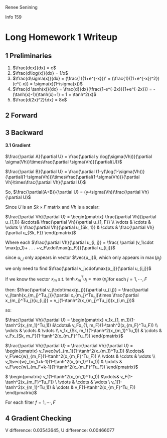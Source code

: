 Renee Senining

Info 159

# Long Homework 1 Writeup

## 1 Preliminaries

1. $\frac{dcx}{dx} = c$ 
2. $\frac{d\log(x)}{dx} = 1/x$
3. $\frac{d\sigma(x)}{dx} = (\frac{1}{1+e^{-x}})' = (\frac{1}{(1+e^{-x})^2})(e^{-x}) = \sigma(x)(1-\sigma(x))$
4. $\frac{d \tanh(x)}{dx} = \frac{d}{dx}(\frac{1-e^{-2x}}{1+e^{-2x}}) = -(\tanh(x)-1)(\tanh(x)+1) = 1 = \tanh^2(x)$ 
5. $\frac{d(2x)^2}{dx} = 8x$

## 2 Forward

## 3 Backward

#### 3.1 Gradient

$\frac{\partial A}{\partial U} = \frac{\partial y \log(\sigma(Vh))}{\partial \sigma(Vh)}\times\frac{\partial \sigma(Vh)}{\partial(U)}$

$\frac{\partial B}{\partial U} = \frac{\partial (1-y)\log(1-\sigma(Vh))}{\partial(1-\sigma(Vh))}\times\frac{\partial(1-\sigma(Vh))}{\partial Vh}\times\frac{\partial Vh}{\partial U}$ 

So, $\frac{\partial(A+B)}{\partial U} = (y-\sigma(Vh))\frac{\partial Vh}{\partial U}$

Since $U$ is an $Sk \times F$ matrix and $Vh$ is a scalar:

$\frac{\partial Vh}{\partial U} = \begin{pmatrix} \frac{\partial Vh}{\partial u_{1,1}} &\cdots& \frac{\partial Vh}{\partial u_{1, F}} \\ \vdots & \cdots & \vdots \\ \frac{\partial Vh}{\partial u_{Sk, 1}} & \cdots & \frac{\partial Vh}{\partial u_{Sk, F}} \end{pmatrix}$

Where each $\frac{\partial Vh}{\partial u_{i, j}} = \frac{ \partial (v_1\cdot \max(p_1)+ . . . +v_F\cdot\max(p_F))}{\partial u_{i,j}}$ 

since $u_{i,j}$ only appears in vector $\vec{u_j}$, which only appears in $\max(p_j)$ 

we only need to find $\frac{\partial v_j\cdot\max{p_j}}{\partial u_{i,j}}$

If we know the vector $x_m​$ s.t. $\tanh{x_m^Tu_j} = \max(p_j)​$ for each $j = 1, \cdots , F​$ 

then: $\frac{\partial v_j\cdot\max{p_j}}{\partial u_{i,j}} = \frac{\partial v_j\tanh{x_{m_j}^Tu_j}}{\partial x_{m_j}^Tu_j}\times \frac{\partial x_{m_j}^Tu_j}{u_{i,j}} = v_j(1-\tanh^2(x_{m_j}^Tu_j))(x_{i,m_j})$

so:

$\frac{\partial Vh}{\partial U} = \begin{pmatrix} v_1x_{1, m_1}(1-\tanh^2(x_{m_1}^Tu_1)) &\cdots& v_Fx_{1, m_F}(1-\tanh^2(x_{m_F}^Tu_F)) \\ \vdots & \cdots & \vdots \\ v_1x_{Sk, m_1}(1-\tanh^2(x_{m_1}^Tu_1)) & \cdots &  v_Fx_{Sk, m_F}(1-\tanh^2(x_{m_F}^Tu_F)) \end{pmatrix}$

$\frac{\partial Vh}{\partial U} = \frac{\partial Vh}{\partial U} = \begin{pmatrix} v_1\vec{w}_{m_1}(1-\tanh^2(x_{m_1}^Tu_1)) &\cdots& v_F\vec{w}_{m_F}(1-\tanh^2(x_{m_F}^Tu_F)) \\ \vdots & \cdots & \vdots \\ v_1\vec{w}_{m_1+k-1}(1-\tanh^2(x_{m_1}^Tu_1)) & \cdots &  v_F\vec{w}_{m_F+k-1}(1-\tanh^2(x_{m_F}^Tu_F)) \end{pmatrix}$

$ \begin{pmatrix} v_1(1-\tanh^2(x_{m_1}^Tu_1)) &\cdots& v_F(1-\tanh^2(x_{m_F}^Tu_F)) \\ \vdots & \cdots & \vdots \\ v_1(1-\tanh^2(x_{m_1}^Tu_1)) & \cdots &  v_F(1-\tanh^2(x_{m_F}^Tu_F)) \end{pmatrix}$

For each filter $f = 1, \cdots, F$ 

## 4 Gradient Checking

V difference: 0.03543645, U difference: 0.00466077





